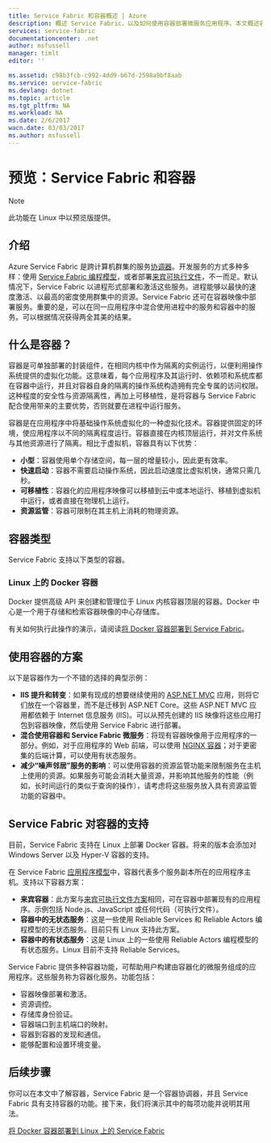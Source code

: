 ```yaml
---
title: Service Fabric 和容器概述 | Azure
description: 概述 Service Fabric，以及如何使用容器部署微服务应用程序。本文概述容器的用法以及 Service Fabric 提供的功能。
services: service-fabric
documentationcenter: .net
author: msfussell
manager: timlt
editor: ''

ms.assetid: c98b3fcb-c992-4dd9-b67d-2598a9bf8aab
ms.service: service-fabric
ms.devlang: dotnet
ms.topic: article
ms.tgt_pltfrm: NA
ms.workload: NA
ms.date: 2/6/2017
wacn.date: 03/03/2017
ms.author: msfussell
---
```


# 预览：Service Fabric 和容器
> [!NOTE]
>此功能在 Linux 中以预览版提供。
>   

## 介绍
Azure Service Fabric 是跨计算机群集的服务[协调器](./service-fabric-cluster-resource-manager-introduction.md)。开发服务的方式多种多样：使用 [Service Fabric 编程模型](./service-fabric-choose-framework.md)，或者部署[来宾可执行文件](./service-fabric-deploy-existing-app.md)，不一而足。默认情况下，Service Fabric 以进程形式部署和激活这些服务。进程能够以最快的速度激活、以最高的密度使用群集中的资源。Service Fabric 还可在容器映像中部署服务。重要的是，可以在同一应用程序中混合使用进程中的服务和容器中的服务。可以根据情况获得两全其美的结果。

## 什么是容器？
容器是可单独部署的封装组件，在相同内核中作为隔离的实例运行，以便利用操作系统提供的虚拟化功能。这意味着，每个应用程序及其运行时、依赖项和系统库都在容器中运行，并且对容器自身的隔离的操作系统构造拥有完全专属的访问权限。这种程度的安全性与资源隔离性，再加上可移植性，是将容器与 Service Fabric 配合使用带来的主要优势，否则就要在进程中运行服务。

容器是在应用程序中将基础操作系统虚拟化的一种虚拟化技术。容器提供固定的环境，使应用程序以不同的隔离程度运行。容器直接在内核顶层运行，并对文件系统与其他资源进行了隔离。相比于虚拟机，容器具有以下优势：

* **小型**：容器使用单个存储空间，每一层的增量较小，因此更有效率。
* **快速启动**：容器不需要启动操作系统，因此启动速度比虚拟机快，通常只需几秒。
* **可移植性**：容器化的应用程序映像可以移植到云中或本地运行、移植到虚拟机中运行，或者直接在物理机上运行。
* **资源监管**：容器可限制在其主机上消耗的物理资源。

## 容器类型
Service Fabric 支持以下类型的容器。

### Linux 上的 Docker 容器
Docker 提供高级 API 来创建和管理位于 Linux 内核容器顶层的容器。Docker 中心是一个用于存储和检索容器映像的中心存储库。

有关如何执行此操作的演示，请阅读[将 Docker 容器部署到 Service Fabric](./service-fabric-deploy-container-linux.md)。

## 使用容器的方案
以下是容器作为一个不错的选择的典型示例：

* **IIS 提升和转变**：如果有现成的想要继续使用的 [ASP.NET MVC](https://www.asp.net/mvc) 应用，则将它们放在一个容器里，而不是迁移到 ASP.NET Core。这些 ASP.NET MVC 应用都依赖于 Internet 信息服务 (IIS)。可以从预先创建的 IIS 映像将这些应用打包到容器映像，然后使用 Service Fabric 进行部署。
* **混合使用容器和 Service Fabric 微服务**：将现有容器映像用于应用程序的一部分。例如，对于应用程序的 Web 前端，可以使用 [NGINX 容器](https://hub.docker.com/_/nginx/)；对于更密集的后端计算，可以使用有状态服务。
* **减少“噪声邻居”服务的影响**：可以使用容器的资源监管功能来限制服务在主机上使用的资源。如果服务可能会消耗大量资源，并影响其他服务的性能（例如，长时间运行的类似于查询的操作），请考虑将这些服务放入具有资源监管功能的容器中。

## Service Fabric 对容器的支持
目前，Service Fabric 支持在 Linux 上部署 Docker 容器。将来的版本会添加对 Windows Server 以及 Hyper-V 容器的支持。

在 Service Fabric [应用程序模型](./service-fabric-application-model.md)中，容器代表多个服务副本所在的应用程序主机。支持以下容器方案：

* **来宾容器**：此方案与[来宾可执行文件方案](./service-fabric-deploy-existing-app.md)相同，可在容器中部署现有的应用程序。示例包括 Node.js、JavaScript 或任何代码（可执行文件）。
* **容器中的无状态服务**：这是一些使用 Reliable Services 和 Reliable Actors 编程模型的无状态服务。目前只有 Linux 支持此方案。
* **容器中的有状态服务**：这是 Linux 上的一些使用 Reliable Actors 编程模型的有状态服务。Linux 目前不支持 Reliable Services。

Service Fabric 提供多种容器功能，可帮助用户构建由容器化的微服务组成的应用程序。这些服务称为容器化服务。功能包括：

* 容器映像部署和激活。
* 资源调控。
* 存储库身份验证。
* 容器端口到主机端口的映射。
* 容器到容器的发现和通信。
* 能够配置和设置环境变量。

## 后续步骤
你可以在本文中了解容器，Service Fabric 是一个容器协调器，并且 Service Fabric 具有支持容器的功能。接下来，我们将演示其中的每项功能并说明其用法。

[将 Docker 容器部署到 Linux 上的 Service Fabric](service-fabric-deploy-container-linux.md)

[Image1]: ./media/service-fabric-containers/Service-Fabric-Types-of-Isolation.png

<!---HONumber=Mooncake_0227_2017-->